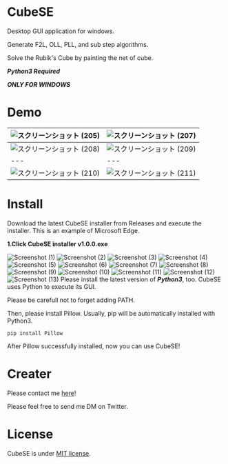 # CubeSE
Desktop GUI application for windows.

Generate F2L, OLL, PLL, and sub step algorithms.

Solve the Rubik's Cube by painting the net of cube.

***Python3 Required***

***ONLY FOR WINDOWS***
# Demo
|![スクリーンショット (205)](https://user-images.githubusercontent.com/117336821/209169832-ed17b512-f7ab-41c2-88b6-89f797f0d893.png)|![スクリーンショット (207)](https://user-images.githubusercontent.com/117336821/209169842-ed491a2e-2a29-42cd-88bd-318133abe918.png)|
|---|---|
|![スクリーンショット (208)](https://user-images.githubusercontent.com/117336821/209169789-d0ab03b6-a2dd-414a-9d11-5e596af5231c.png)|![スクリーンショット (209)](https://user-images.githubusercontent.com/117336821/209169805-943154b8-e07b-4a01-b48e-8ff355ca8696.png)|
|---|---|
|![スクリーンショット (210)](https://user-images.githubusercontent.com/117336821/209169824-d5716d54-985b-452b-b8e6-c62661f04825.png)|![スクリーンショット (211)](https://user-images.githubusercontent.com/117336821/209169840-9b8d4b06-1773-483d-9e0c-6c122f7dc7d5.png)|


# Install
Download the latest CubeSE installer from Releases and execute the installer.
This is an example of Microsoft Edge.

**1.Click CubeSE installer v1.0.0.exe**

![Screenshot (1)](https://user-images.githubusercontent.com/117336821/209359723-38f4d270-e840-476a-be58-172fe2783ce7.png)
![Screenshot (2)](https://user-images.githubusercontent.com/117336821/209359738-2d72f96a-60a3-4ae5-b122-307b4d69bccd.png)
![Screenshot (3)](https://user-images.githubusercontent.com/117336821/209359746-16bc2af9-7d88-4841-b389-990de21caa95.png)
![Screenshot (4)](https://user-images.githubusercontent.com/117336821/209359748-c0a202fa-a9e6-4b70-ad79-7f3841e8eb73.png)
![Screenshot (5)](https://user-images.githubusercontent.com/117336821/209359750-e7c76e15-0d64-46b2-abeb-a2323dcab4d0.png)
![Screenshot (6)](https://user-images.githubusercontent.com/117336821/209359757-e83c6935-b322-454d-a19b-c5fb0cdde792.png)
![Screenshot (7)](https://user-images.githubusercontent.com/117336821/209359762-39b5e0e5-ce3a-467a-b6b9-2c8f76b67c72.png)
![Screenshot (8)](https://user-images.githubusercontent.com/117336821/209359767-5dff19d5-2b9b-4aeb-a19e-1cf7e9554a88.png)
![Screenshot (9)](https://user-images.githubusercontent.com/117336821/209359769-6bc482bb-4aca-4383-95d6-f159ead8d3be.png)
![Screenshot (10)](https://user-images.githubusercontent.com/117336821/209359775-6745f34a-8e50-484c-83c0-481631345f8e.png)
![Screenshot (11)](https://user-images.githubusercontent.com/117336821/209359783-ff73843b-8c3c-499d-b948-ddb0b03285df.png)
![Screenshot (12)](https://user-images.githubusercontent.com/117336821/209359795-a16674f5-e093-4c5a-8a07-cef29d74f732.png)
![Screenshot (13)](https://user-images.githubusercontent.com/117336821/209359803-560beb07-0a48-47c5-8179-965dd24283bb.png)
Please install the latest version of ***Python3***, too.
CubeSE uses Python to execute its GUI.

Please be carefull not to forget adding PATH.

Then, please install Pillow.
Usually, pip will be automatically installed with Python3.

```
pip install Pillow
```

After Pillow successfully installed, now you can use CubeSE!

# Creater
Please contact me [here](https://twitter.com/TRC_cpy)!

Please feel free to send me DM on Twitter.

# License
CubeSE is under [MIT license](https://en.wikipedia.org/wiki/MIT_License).
